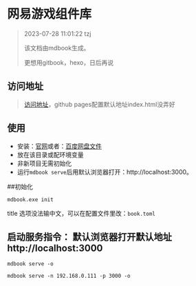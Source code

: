 # 网易游戏组件库

> 2023-07-28 11:01:22 tzj
> 
> 该文档由mdbook生成。
> 
> 更想用gitbook，hexo，日后再说

## 访问地址
> [访问地址](https://bcmtang.github.io/blog/book/)，github pages配置默认地址index.html没弄好

## 使用
- 安装：[官网](https://rust-lang.github.io/mdBook)或者：[百度网盘文件](https://pan.baidu.com/s/1nd1343_nmaZBu_ogcWaN1Q?pwd=isjq)
- 放在该目录或配环境变量
- 非新项目无需初始化
- 运行`mdbook serve`后用默认浏览器打开：http://localhost:3000。

##初始化

```shell
mdbook.exe init
```

title 选项没法输中文，可以在配置文件里改：`book.toml`

## 启动服务指令： 默认浏览器打开默认地址 http://localhost:3000

```shell
mdbook serve -o
```

```shell
mdbook serve -n 192.168.0.111 -p 3000 -o
```

